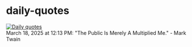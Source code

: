 # daily-quotes
[![Daily quotes](https://github.com/ceepu8/daily-quotes/actions/workflows/daily-quote.yml/badge.svg)](https://github.com/ceepu8/daily-quotes/actions/workflows/daily-quote.yml)<br/>
March 18, 2025 at 12:13 PM: "The Public Is Merely A Multiplied Me." - Mark Twain
